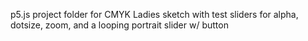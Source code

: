 
p5.js project folder for CMYK Ladies sketch with test sliders for alpha, dotsize, zoom, and a looping portrait slider w/ button
